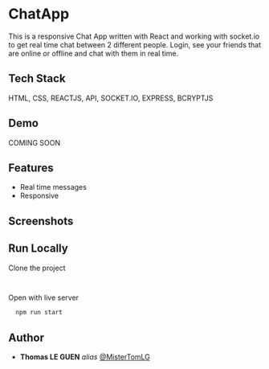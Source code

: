 # ChatApp

This is a responsive Chat App written with React and working with socket.io to get real time chat between 2 different people. Login, see your friends that are online or offline and chat with them in real time.

## Tech Stack

HTML, CSS, REACTJS, API, SOCKET.IO, EXPRESS, BCRYPTJS

## Demo

COMING SOON

## Features

- Real time messages
- Responsive

## Screenshots



## Run Locally

Clone the project

```bash
  
```

Open with live server

```bash
  npm run start
```

## Author

* **Thomas LE GUEN** _alias_ [@MisterTomLG](https://github.com/MisterTomLG)
